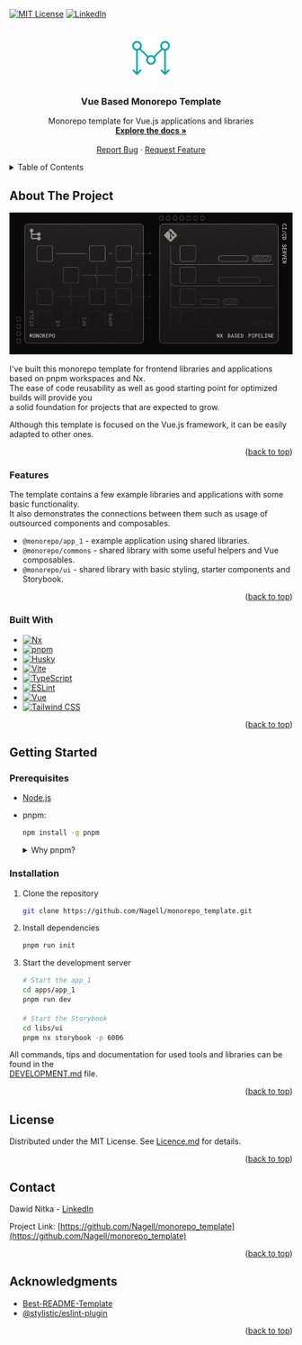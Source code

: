 <a id="readme-top"></a>

<!-- PROJECT SHIELDS -->
[![MIT License][license-shield]][license-url]
[![LinkedIn][linkedin-shield]][linkedin-url]

<!-- PROJECT LOGO -->
<br />
<div align="center">
  <a href="https://github.com/Nagell/monorepo_template">
    <img src="/docs/assets/logo_color.svg" alt="Logo" width="80" height="80">
  </a>

  <h3 align="center">Vue Based Monorepo Template</h3>

  <p align="center">
    Monorepo template for Vue.js applications and libraries
    <br />
    <a href="./docs/DEVELOPMENT.md"><strong>Explore the docs »</strong></a>
    <br />
    <br />
    <a href="https://github.com/Nagell/monorepo_template/issues/new?labels=bug&template=bug-report---.md">Report Bug</a>
    ·
    <a href="https://github.com/Nagell/monorepo_template/issues/new?labels=enhancement&template=feature-request---.md">Request Feature</a>
  </p>
</div>

<!-- TABLE OF CONTENTS -->
<details>
  <summary>Table of Contents</summary>
  <ol>
    <li>
      <a href="#about-the-project">About The Project</a>
      <ul>
        <li><a href="#features">Features</a></li>
        <li><a href="#built-with">Built With</a></li>
      </ul>
    </li>
    <li>
      <a href="#getting-started">Getting Started</a>
      <ul>
        <li><a href="#prerequisites">Prerequisites</a></li>
        <li><a href="#installation">Installation</a></li>
      </ul>
    </li>
    <li><a href="#license">License</a></li>
    <li><a href="#contact">Contact</a></li>
    <li><a href="#acknowledgments">Acknowledgments</a></li>
  </ol>
</details>

<!-- ABOUT THE PROJECT -->
## About The Project

![Vue Based Monorepo Template - Cover][product-cover]

I've built this monorepo template for frontend libraries and applications based on pnpm workspaces and Nx.  
The ease of code reusability as well as good starting point for optimized builds will provide you  
a solid foundation for projects that are expected to grow.

Although this template is focused on the Vue.js framework, it can be easily adapted to other ones.

<p align="right">(<a href="#readme-top">back to top</a>)</p>

### Features

The template contains a few example libraries and applications with some basic functionality.  
It also demonstrates the connections between them such as usage of outsourced components and composables.  

- `@monorepo/app_1` - example application using shared libraries.
- `@monorepo/commons` - shared library with some useful helpers and Vue composables.
- `@monorepo/ui` - shared library with basic styling, starter components and Storybook.

<p align="right">(<a href="#readme-top">back to top</a>)</p>

### Built With

- [![Nx][Nx]][Nx-url]
- [![pnpm][pnpm]][pnpm-url]
- [![Husky][Husky]][Husky-url]
- [![Vite][Vite]][Vite-url]
- [![TypeScript][TypeScript]][TypeScript-url]
- [![ESLint][ESLint]][ESLint-url]
- [![Vue][Vue]][Vue-url]
- [![Tailwind CSS][Tailwind CSS]][Tailwind CSS-url]

<p align="right">(<a href="#readme-top">back to top</a>)</p>

<!-- GETTING STARTED -->
## Getting Started

### Prerequisites

- [Node.js](https://nodejs.org/en/)
- pnpm:

    ```bash
    npm install -g pnpm
    ```

    <details><summary>Why pnpm?</summary>
    Because we are using a monorepo structure, we have to use so called `workspaces` as well.  
    pnpm's `workspaces` implementation is fast, efficient, and disk-space friendly due to its unique symlinked node_modules structure.  

    For example, package hoisting and dependency management are handled efficiently by pnpm.  
    You can read more about pnpm's advantages in the [official documentation](https://pnpm.io/motivation).
    </details>

### Installation

1. Clone the repository

    ```bash
    git clone https://github.com/Nagell/monorepo_template.git
    ```

2. Install dependencies

    ```bash
    pnpm run init
    ```

3. Start the development server

    ```bash
    # Start the app_1
    cd apps/app_1
    pnpm run dev

    # Start the Storybook
    cd libs/ui
    pnpm nx storybook -p 6006
    ```

All commands, tips and documentation for used tools and libraries can be found in the  
[DEVELOPMENT.md](./docs/DEVELOPMENT.md) file.

<p align="right">(<a href="#readme-top">back to top</a>)</p>

<!-- LICENSE -->
## License

Distributed under the MIT License. See [Licence.md][license-url] for details.

<p align="right">(<a href="#readme-top">back to top</a>)</p>

<!-- CONTACT -->
## Contact

Dawid Nitka - [LinkedIn][linkedin-url]

Project Link: [https://github.com/Nagell/monorepo_template](https://github.com/Nagell/monorepo_template)

<p align="right">(<a href="#readme-top">back to top</a>)</p>

<!-- ACKNOWLEDGMENTS -->
## Acknowledgments

- [Best-README-Template](https://github.com/othneildrew/Best-README-Template)
- [@stylistic/eslint-plugin](https://eslint.style/packages/default)

<p align="right">(<a href="#readme-top">back to top</a>)</p>

<!-- MARKDOWN LINKS & IMAGES -->
[license-shield]: https://img.shields.io/badge/License-MIT-lightgrey.svg?style=for-the-badge
[license-url]: ./LICENSE.md
[linkedin-shield]: https://img.shields.io/badge/-LinkedIn-black.svg?style=for-the-badge&logo=linkedin&colorB=555
[linkedin-url]: https://www.linkedin.com/in/dawidnitka
[product-cover]: /docs/assets/cover.png

[Nx]: https://img.shields.io/badge/Nx-143055?style=for-the-badge&logo=nx&logoColor=white
[Nx-url]: https://nx.dev/
[pnpm]: https://img.shields.io/badge/pnpm-F69220?style=for-the-badge&logo=pnpm&logoColor=white
[pnpm-url]: https://pnpm.io/
[Husky]: https://img.shields.io/badge/Husky-000000?style=for-the-badge&logo=husky&logoColor=white
[Husky-url]: https://typicode.github.io/husky/
[Vite]: https://img.shields.io/badge/Vite-646CFF?style=for-the-badge&logo=vite&logoColor=white
[Vite-url]: https://vitejs.dev/
[TypeScript]: https://img.shields.io/badge/TypeScript-007ACC?style=for-the-badge&logo=typescript&logoColor=white
[TypeScript-url]: https://www.typescriptlang.org/
[ESLint]: https://img.shields.io/badge/ESLint-4B32C3?style=for-the-badge&logo=eslint&logoColor=white
[ESLint-url]: https://eslint.org/
[Vue]: https://img.shields.io/badge/Vue-4FC08D?style=for-the-badge&logo=vue.js&logoColor=white
[Vue-url]: https://vuejs.org/
[Tailwind CSS]: https://img.shields.io/badge/Tailwind-38B2AC?style=for-the-badge&logo=tailwind-css&logoColor=white
[Tailwind CSS-url]: https://tailwindcss.com/
